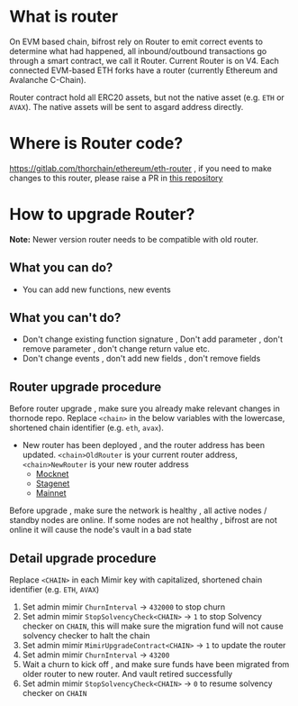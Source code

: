 <!-- markdownlint-disable MD024 -->

# What is router

On EVM based chain, bifrost rely on Router to emit correct events to determine what had happened, all inbound/outbound transactions go through a smart contract, we call it Router. Current Router is on V4. Each connected EVM-based ETH forks have a router (currently Ethereum and Avalanche C-Chain).

Router contract hold all ERC20 assets, but not the native asset (e.g. `ETH` or `AVAX`). The native assets will be sent to asgard address directly.

# Where is Router code?

https://gitlab.com/thorchain/ethereum/eth-router , if you need to make changes to this router, please raise a PR in [this repository](https://gitlab.com/thorchain/ethereum/eth-router)

# How to upgrade Router?

**Note:** Newer version router needs to be compatible with old router.

## What you can do?

- You can add new functions, new events

## What you can't do?

- Don't change existing function signature , Don't add parameter , don't remove parameter , don't change return value etc.
- Don't change events , don't add new fields , don't remove fields

## Router upgrade procedure

Before router upgrade , make sure you already make relevant changes in thornode repo. Replace `<chain>` in the below variables with the lowercase, shortened chain identifier (e.g. `eth`, `avax`).

- New router has been deployed , and the router address has been updated. `<chain>OldRouter` is your current router address, `<chain>NewRouter` is your new router address
  - [Mocknet](https://gitlab.com/thorchain/thornode/-/blob/develop/x/thorchain/router_upgrade_info_mocknet.go)
  - [Stagenet](https://gitlab.com/thorchain/thornode/-/blob/develop/x/thorchain/router_upgrade_info_stagenet.go)
  - [Mainnet](https://gitlab.com/thorchain/thornode/-/blob/develop/x/thorchain/router_upgrade_info.go)

Before upgrade , make sure the network is healthy , all active nodes / standby nodes are online. If some nodes are not healthy , bifrost are not online it will cause the node's vault in a bad state

## Detail upgrade procedure

Replace `<CHAIN>` in each Mimir key with capitalized, shortened chain identifier (e.g. `ETH`, `AVAX`)

1. Set admin mimir `ChurnInterval` -> `432000` to stop churn
2. Set admin mimir `StopSolvencyCheck<CHAIN>` -> `1` to stop Solvency checker on `CHAIN`, this will make sure the migration fund will not cause solvency checker to halt the chain
3. Set admin mimir `MimirUpgradeContract<CHAIN>` -> `1` to update the router
4. Set admin mimir `ChurnInterval` -> `43200`
5. Wait a churn to kick off , and make sure funds have been migrated from older router to new router. And vault retired successfully
6. Set admin mimir `StopSolvencyCheck<CHAIN>` -> `0` to resume solvency checker on `CHAIN`
